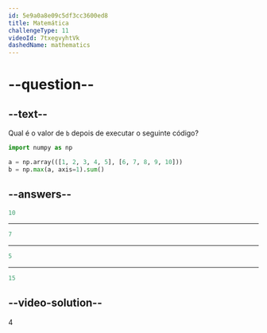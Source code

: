 ```yaml
---
id: 5e9a0a8e09c5df3cc3600ed8
title: Matemática
challengeType: 11
videoId: 7txegvyhtVk
dashedName: mathematics
---
```


# --question--

## --text--

Qual é o valor de `b` depois de executar o seguinte código?

```py
import numpy as np

a = np.array(([1, 2, 3, 4, 5], [6, 7, 8, 9, 10]))
b = np.max(a, axis=1).sum()
```

## --answers--

```py
10
```

---

```py
7
```

---

```py
5
```

---

```py
15
```

## --video-solution--

4

